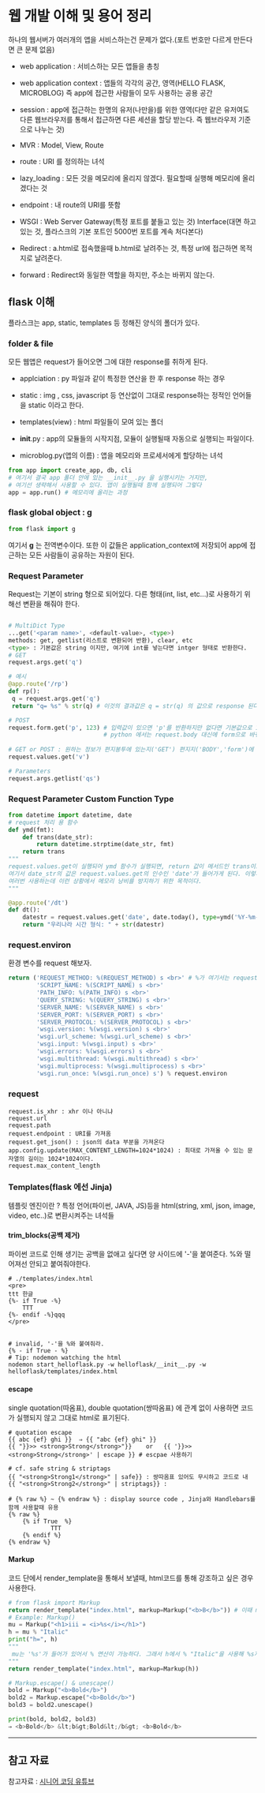 # 웹 개발 이해 및 용어 정리
하나의 웹서버가 여러개의 앱을 서비스하는건 문제가 없다.(포트 번호만 다르게 만든다면 큰 문제 없음)

* web application : 서비스하는 모든 앱들을 총칭

* web application context : 앱들의 각각의 공간, 영역(HELLO FLASK, MICROBLOG) 즉 app에 접근한 사람들이 모두 사용하는 공용 공간

* session : app에 접근하는 한명의 유저(나만을)를 위한 영역(다만 같은 유저여도 다른 웹브라우저를 통해서 접근하면 다른 세션을 할당 받는다. 즉
웹브라우저 기준으로 나누는 것)

* MVR : Model, View, Route

* route : URI 를 정의하는 녀석

* lazy_loading : 모든 것을 메모리에 올리지 않겠다. 필요할때 실행해 메모리에 올리겠다는 것

* endpoint : 내 route의 URI를 뜻함

* WSGI : Web Server Gateway(특정 포트를 붙들고 있는 것) Interface(대면 하고 있는 것, 플라스크의 기본 포트인 5000번 포트를 계속 처다본다)

* Redirect : a.html로 접속했을때 b.html로 날려주는 것, 특정 url에 접근하면 목적지로 날려준다. 

* forward : Redirect와 동일한 역할을 하지만, 주소는 바뀌지 않는다.
## flask 이해
플라스크는 app, static, templates 등 정해진 양식의 폴더가 있다.

### folder & file

모든 웹앱은 request가 들어오면 그에 대한 response를 취하게 된다.
* applciation : py 파일과 같이 특정한 연산을 한 후 response 하는 경우

* static : img , css, javascript 등 연산없이 그대로 response하는 정적인 언어들을 static 이라고 한다.

* templates(view) : html 파일들이 모여 있는 폴더

* __init__.py : app의 모듈들의 시작지점, 모듈이 실행될때 자동으로 실행되는 파일이다.

* microblog.py(앱의 이름) : 앱을 메모리와 프로세서에게 할당하는 녀석

```python
from app import create_app, db, cli 
# 여기서 결국 app 폴더 안에 있는 __init__.py 을 실행시키는 거지만, 
# 여기선 생략해서 사용할 수 있다. 앱이 실행될때 함께 실행되어 그렇다
app = app.run() # 메모리에 올리는 과정
```

### flask global object : g

```python
from flask import g
```
여기서 **g** 는 전역변수이다. 또한 이 값들은 application_context에 저장되어 app에 접근하는 모든 사람들이 공유하는 자원이 된다.

### Request Parameter
Request는 기본이 string 형으로 되어있다. 다른 형태(int, list, etc...)로 사용하기 위해선 변환을 해줘야 한다.
```python

# MultiDict Type
...get('<param name>', <default-value>, <type>)
methods: get, getlist(리스트로 변환되어 반환), clear, etc
<type> : 기본값은 string 이지만, 여기에 int를 넣는다면 intger 형태로 반환한다.
# GET
request.args.get('q')

# 예시
@app.route('/rp')
def rp():
 q = request.args.get('q')
 return "q= %s" % str(q) # 이것의 결과값은 q = str(q) 의 값으로 response 된다.

# POST
request.form.get('p', 123) # 입력값이 있으면 'p'를 반환하지만 없다면 기본값으로 123을 반환하겠다.
                           # python 에서는 request.body 대신에 form으로 바꿔서 사용한다.
                           
# GET or POST : 원하는 정보가 편지봉투에 있는지('GET') 편지지('BODY','form')에 있는지 모를 때 values는 둘다 찾아본다.
request.values.get('v')

# Parameters
request.args.getlist('qs')
```

### Request Parameter Custom Function Type
```python
from datetime import datetime, date
# request 처리 용 함수
def ymd(fmt):
    def trans(date_str):
        return datetime.strptime(date_str, fmt)
    return trans
"""
request.values.get이 실행되어 ymd 함수가 실행되면, return 값이 메서드인 trans이므로 trans 함수가 실행되어 연산을 시작한다.
여기서 date_str의 값은 request.values.get의 인수인 'date'가 들어가게 된다. 이렇게 복잡하게 짜는 이유는 웹은 똑같은 함수를 여러 사용자가
여러번 사용하는데 이런 상황에서 메모리 낭비를 방지하기 위한 목적이다.
"""

@app.route('/dt')
def dt():
    datestr = request.values.get('date', date.today(), type=ymd('%Y-%m-%d'))
    return "우리나라 시간 형식: " + str(datestr)
```

### request.environ
환경 변수를 request 해보자.
```python
return ('REQUEST_METHOD: %(REQUEST_METHOD) s <br>' # %가 여기서는 request.environ['REQUEST_METHOD']로 호출된다.
        'SCRIPT_NAME: %(SCRIPT_NAME) s <br>'
        'PATH_INFO: %(PATH_INFO) s <br>'
        'QUERY_STRING: %(QUERY_STRING) s <br>'
        'SERVER_NAME: %(SERVER_NAME) s <br>'
        'SERVER_PORT: %(SERVER_PORT) s <br>'  
        'SERVER_PROTOCOL: %(SERVER_PROTOCOL) s <br>'
        'wsgi.version: %(wsgi.version) s <br>'
        'wsgi.url_scheme: %(wsgi.url_scheme) s <br>'
        'wsgi.input: %(wsgi.input) s <br>'
        'wsgi.errors: %(wsgi.errors) s <br>'
        'wsgi.multithread: %(wsgi.multithread) s <br>'
        'wsgi.multiprocess: %(wsgi.multiprocess) s <br>'
        'wsgi.run_once: %(wsgi.run_once) s') % request.environ
```

### request
```
request.is_xhr : xhr 이나 아니냐
request.url
request.path
request.endpoint : URI를 가져옴
request.get_json() : json의 data 부분을 가져온다
app.config.update(MAX_CONTENT_LENGTH=1024*1024) : 최대로 가져올 수 있는 문자열의 길이는 1024*1024이다.
request.max_content_length
```

### Templates(flask 에선 Jinja)
템플릿 엔진이란 ? 특정 언어(파이썬, JAVA, JS)등을 html(string, xml, json, image, video, etc..)로 변환시켜주는 녀석들

#### trim_blocks(공백 제거)
파이썬 코드로 인해 생기는 공백을 없애고 싶다면 양 사이드에 '-'을 붙여준다. %와 떨어져선 안되고 붙여줘야한다.

```
# ./templates/index.html
<pre>
ttt 한글
{%- if True -%}
    TTT
{%- endif -%}qqq
</pre>


# invalid, '-'을 %와 붙여줘라.
{% - if True - %}
# Tip: nodemon watching the html
nodemon start_helloflask.py -w helloflask/__init__.py -w helloflask/templates/index.html
```

#### escape
single quotation(따옴표), double quotation(쌍따옴표) 에 관계 없이 사용하면 코드가 실행되지 않고 그대로 html로 표기된다.
```
# quotation escape
{{ abc {ef} ghi }}  ⇒ {{ "abc {ef} ghi" }}
{{ "}}>> <strong>Strong</strong>"}}    or   {{ '}}>> <strong>Strong</strong>' | escape }} # escpae 사용하기

# cf. safe string & striptags  
{{ "<strong>Strong1</strong>" | safe}} : 쌍따옴표 있어도 무시하고 코드로 내
{{ "<strong>Strong2</strong>" | striptags}} : 

# {% raw %} ~ {% endraw %} : display source code , Jinja와 Handlebars를 함께 사용할때 유용
{% raw %}
	{% if True  %}
    		TTT
	{% endif %}
{% endraw %}
```

#### Markup

코드 단에서 render_template을 통해서 보낼때, html코드를 통해 강조하고 싶은 경우 사용한다.

```python
# from flask import Markup
return render_template("index.html", markup=Markup("<b>B</b>")) # 이때 markup은 Markup 객체로 전송한다.
# Example: Markup()
mu = Markup("<h1>iii = <i>%s</i></h1>")
h = mu % "Italic"
print("h=", h)
"""
 mu는 '%s'가 들어가 있어서 % 연산이 가능하다. 그래서 h에서 % "Italic"을 사용해 %s자리에 Italic를 넣을 수 있다.
"""
return render_template("index.html", markup=Markup(h))

# Markup.escape() & unescape()
bold = Markup("<b>Bold</b>")
bold2 = Markup.escape("<b>Bold</b>")
bold3 = bold2.unescape()

print(bold, bold2, bold3)
⇒ <b>Bold</b> &lt;b&gt;Bold&lt;/b&gt; <b>Bold</b>
```

----
## 참고 자료

참고자료 : [시니어 코딩 유튜브](https://docs.google.com/presentation/d/1S9mMlAYCulzAO8j5x9uCZbMUif8cAJHSHt1avztqeVg/edit#slide=id.g4ec498ce8e_0_5)

